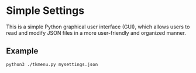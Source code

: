 # Simple Settings

This is a simple Python graphical user interface (GUI), which allows users to read and modify JSON files in a more user-friendly and organized manner.

## Example

```bash
python3 ./tkmenu.py mysettings.json
```
